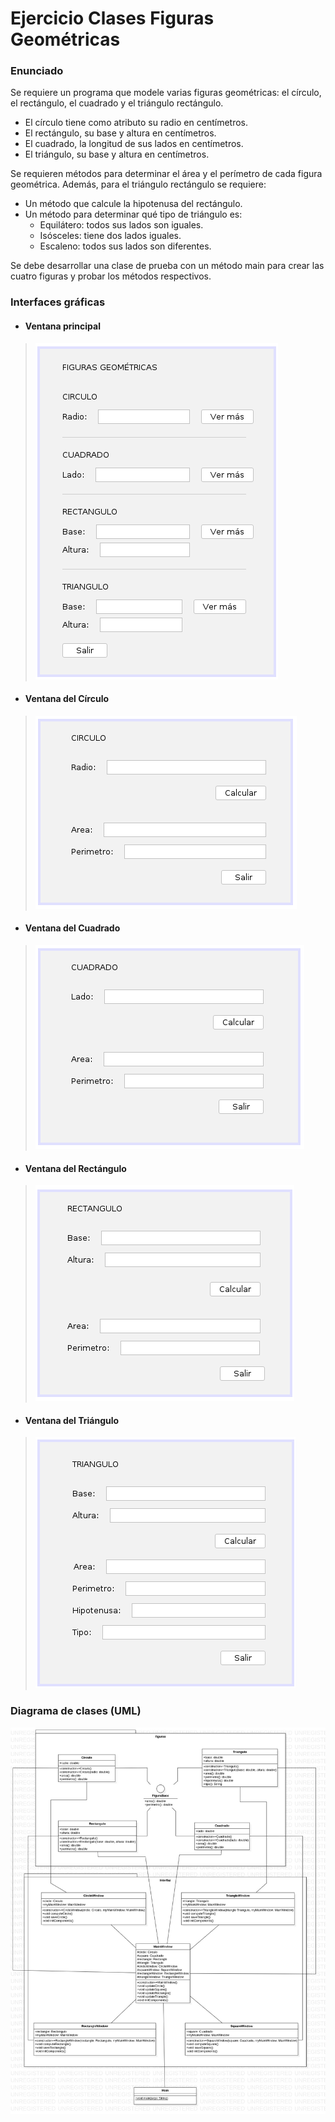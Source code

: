 # Ejercicio Clases Figuras Geométricas

### Enunciado
Se requiere un programa que modele varias figuras geométricas: el círculo, el rectángulo, el cuadrado y el triángulo rectángulo.
* El círculo tiene como atributo su radio en centímetros.
* El rectángulo, su base y altura en centímetros.
* El cuadrado, la longitud de sus lados en centímetros.
* El triángulo, su base y altura en centímetros.

Se requieren métodos para determinar el área y el perímetro de cada figura geométrica.
Además, para el triángulo rectángulo se requiere:
* Un método que calcule la hipotenusa del rectángulo.
* Un método para determinar qué tipo de triángulo es:
    * Equilátero: todos sus lados son iguales.
    * Isósceles: tiene dos lados iguales.
    * Escaleno: todos sus lados son diferentes.

Se debe desarrollar una clase de prueba con un método main para
crear las cuatro figuras y probar los métodos respectivos.

### Interfaces gráficas
* #### Ventana principal
> ![Imagen interfaz gráfica de la ventana principal](./gui/MainWindow.png)
* #### Ventana del Círculo
> ![Imagen interfaz gráfica de la ventana del círculo](./gui/CircleWindow.png)
* #### Ventana del Cuadrado
> ![Imagen interfaz gráfica de la ventana del cuadrado](./gui/SquareWindow.png)
* #### Ventana del Rectángulo
> ![Imagen interfaz gráfica de la ventana del rectángulo](./gui/RectangleWindow.png)
* #### Ventana del Triángulo
> ![Imagen interfaz gráfica de la ventana del triángulo](./gui/TriangleWindow.png)

### Diagrama de clases (UML)
![Imagen del diagrama de clases en UML](./DiagramaClases.jpg)
